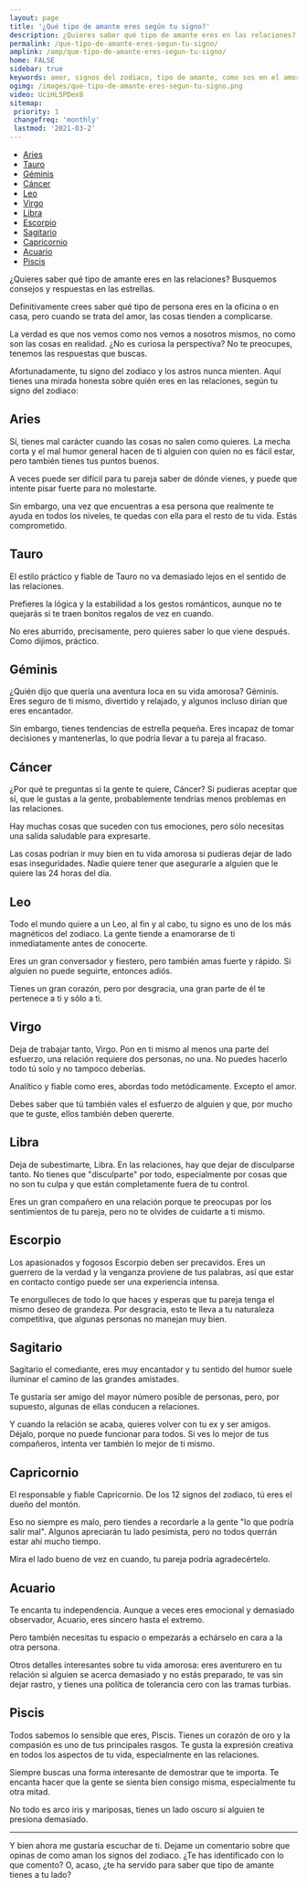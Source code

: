 ```yaml
---
layout: page
title: '¿Qué tipo de amante eres según tu signo?'
description: ¿Quieres saber qué tipo de amante eres en las relaciones? Busquemos consejos y respuestas en las estrellas.
permalink: /que-tipo-de-amante-eres-segun-tu-signo/
amplink: /amp/que-tipo-de-amante-eres-segun-tu-signo/
home: FALSE
sidebar: true
keywords: amor, signos del zodiaco, tipo de amante, como sos en el amor, signos en el amor, claves para conquistar a los signos, como amar al signo, como conquistar a, signos dificil de amar, signos en el amor, horoscopo amor, tarot, tarot amor
ogimg: /images/que-tipo-de-amante-eres-segun-tu-signo.png
video: UciHL5PDex8
sitemap:
 priority: 1
 changefreq: 'monthly'
 lastmod: '2021-03-2'
---
```


- [Aries](#aries)
- [Tauro](#tauro)
- [Géminis](#géminis)
- [Cáncer](#cáncer)
- [Leo](#leo)
- [Virgo](#virgo)
- [Libra](#libra)
- [Escorpio](#escorpio)
- [Sagitario](#sagitario)
- [Capricornio](#capricornio)
- [Acuario](#acuario)
- [Piscis](#piscis)

¿Quieres saber qué tipo de amante eres en las relaciones? Busquemos consejos y respuestas en las estrellas.

Definitivamente crees saber qué tipo de persona eres en la oficina o en casa, pero cuando se trata del amor, las cosas tienden a complicarse.

La verdad es que nos vemos como nos vemos a nosotros mismos, no como son las cosas en realidad. ¿No es curiosa la perspectiva? No te preocupes, tenemos las respuestas que buscas.

Afortunadamente, tu signo del zodiaco y los astros nunca mienten. Aquí tienes una mirada honesta sobre quién eres en las relaciones, según tu signo del zodiaco:

## Aries

Sí, tienes mal carácter cuando las cosas no salen como quieres. La mecha corta y el mal humor general hacen de ti alguien con quien no es fácil estar, pero también tienes tus puntos buenos.

A veces puede ser difícil para tu pareja saber de dónde vienes, y puede que intente pisar fuerte para no molestarte.

Sin embargo, una vez que encuentras a esa persona que realmente te ayuda en todos los niveles, te quedas con ella para el resto de tu vida. Estás comprometido.

## Tauro

El estilo práctico y fiable de Tauro no va demasiado lejos en el sentido de las relaciones.

Prefieres la lógica y la estabilidad a los gestos románticos, aunque no te quejarás si te traen bonitos regalos de vez en cuando.

No eres aburrido, precisamente, pero quieres saber lo que viene después. Como dijimos, práctico.

## Géminis

¿Quién dijo que quería una aventura loca en su vida amorosa? 
Géminis. Eres seguro de ti mismo, divertido y relajado, y algunos incluso dirían que eres encantador.

Sin embargo, tienes tendencias de estrella pequeña. Eres incapaz de tomar decisiones y mantenerlas, lo que podría llevar a tu pareja al fracaso.

## Cáncer

¿Por qué te preguntas si la gente te quiere, Cáncer? Si pudieras aceptar que sí, que le gustas a la gente, probablemente tendrías menos problemas en las relaciones.

Hay muchas cosas que suceden con tus emociones, pero sólo necesitas una salida saludable para expresarte.

Las cosas podrían ir muy bien en tu vida amorosa si pudieras dejar de lado esas inseguridades. Nadie quiere tener que asegurarle a alguien que le quiere las 24 horas del día.

## Leo

Todo el mundo quiere a un Leo, al fin y al cabo, tu signo es uno de los más magnéticos del zodiaco. La gente tiende a enamorarse de ti inmediatamente antes de conocerte.

Eres un gran conversador y fiestero, pero también amas fuerte y rápido. Si alguien no puede seguirte, entonces adiós.

Tienes un gran corazón, pero por desgracia, una gran parte de él te pertenece a ti y sólo a ti.

## Virgo

Deja de trabajar tanto, Virgo. Pon en ti mismo al menos una parte del esfuerzo, una relación requiere dos personas, no una. No puedes hacerlo todo tú solo y no tampoco deberías.

Analítico y fiable como eres, abordas todo metódicamente. Excepto el amor.

Debes saber que tú también vales el esfuerzo de alguien y que, por mucho que te guste, ellos también deben quererte.

## Libra

Deja de subestimarte, Libra. En las relaciones, hay que dejar de disculparse tanto. No tienes que "disculparte" por todo, especialmente por cosas que no son tu culpa y que están completamente fuera de tu control.

Eres un gran compañero en una relación porque te preocupas por los sentimientos de tu pareja, pero no te olvides de cuidarte a ti mismo.

## Escorpio

Los apasionados y fogosos Escorpio deben ser precavidos. Eres un guerrero de la verdad y la venganza proviene de tus palabras, así que estar en contacto contigo puede ser una experiencia intensa.

Te enorgulleces de todo lo que haces y esperas que tu pareja tenga el mismo deseo de grandeza. Por desgracia, esto te lleva a tu naturaleza competitiva, que algunas personas no manejan muy bien.

## Sagitario

Sagitario el comediante, eres muy encantador y tu sentido del humor suele iluminar el camino de las grandes amistades.

Te gustaría ser amigo del mayor número posible de personas, pero, por supuesto, algunas de ellas conducen a relaciones.

Y cuando la relación se acaba, quieres volver con tu ex y ser amigos. Déjalo, porque no puede funcionar para todos. Si ves lo mejor de tus compañeros, intenta ver también lo mejor de ti mismo.

## Capricornio

El responsable y fiable Capricornio. De los 12 signos del zodiaco, tú eres el dueño del montón.

Eso no siempre es malo, pero tiendes a recordarle a la gente "lo que podría salir mal". Algunos apreciarán tu lado pesimista, pero no todos querrán estar ahí mucho tiempo.

Mira el lado bueno de vez en cuando, tu pareja podría agradecértelo.

## Acuario

Te encanta tu independencia. Aunque a veces eres emocional y demasiado observador, Acuario, eres sincero hasta el extremo.

Pero también necesitas tu espacio o empezarás a echárselo en cara a la otra persona.

Otros detalles interesantes sobre tu vida amorosa: eres aventurero en tu relación si alguien se acerca demasiado y no estás preparado, te vas sin dejar rastro, y tienes una política de tolerancia cero con las tramas turbias.

## Piscis

Todos sabemos lo sensible que eres, Piscis. Tienes un corazón de oro y la compasión es uno de tus principales rasgos. Te gusta la expresión creativa en todos los aspectos de tu vida, especialmente en las relaciones.

Siempre buscas una forma interesante de demostrar que te importa. Te encanta hacer que la gente se sienta bien consigo misma, especialmente tu otra mitad.

No todo es arco iris y mariposas, tienes un lado oscuro si alguien te presiona demasiado.

***

Y bien ahora me gustaría escuchar de ti.
Dejame un comentario sobre que opinas de como aman los signos del zodiaco.
¿Te has identificado con lo que comento? O, acaso, ¿te ha servido para saber que tipo de amante tienes a tu lado?
